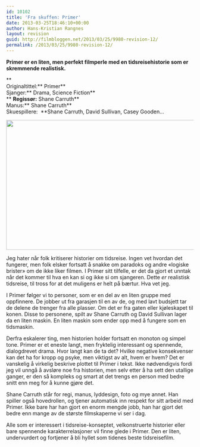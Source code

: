 ```yaml
---
id: 10102
title: 'Fra skuffen: Primer'
date: 2013-03-25T18:46:10+00:00
author: Hans-Kristian Rangnes
layout: revision
guid: http://filmbloggen.net/2013/03/25/9980-revision-12/
permalink: /2013/03/25/9980-revision-12/
---
```

**Primer er en liten, men perfekt filmperle med en tidsreisehistorie som er skremmende realistisk.<!--more-->**

**  
Originaltittel:** Primer**  
Sjanger:** Drama, Science Fiction**  
** **Regissør:** Shane Carruth**  
Manus:** Shane Carruth**  
Skuespillere:  **Shane Carruth, David Sullivan, Casey Gooden&#8230;

<a href="http://filmbloggen.net/2013/02/20/fra-skuffen-primer/still-of-david-sullivan-and-shane-carruth-in-primer-large-picture/" rel="attachment wp-att-9983"><img class="alignnone size-large wp-image-9983" src="http://filmbloggen.net/wp-content/uploads//2013/02/still-of-david-sullivan-and-shane-carruth-in-primer-large-picture-620x348.jpg" alt="" width="620" height="348" /></a>

Jeg hater når folk kritiserer historier om tidsreise. Ingen vet hvordan det fungerer, men folk elsker fortsatt å snakke om paradoks og andre &laquo;logiske brister&raquo; om de ikke liker filmen. I Primer sitt tilfelle, er det da gjort et unntak når det kommer til hva en kan si og ikke si om sjangeren. Dette _er_ realistisk tidsreise, til tross for at det muligens er helt på bærtur. Hva vet jeg.

I Primer følger vi to personer, som er en del av en liten gruppe med oppfinnere. De jobber ut fra garasjen til en av de, og med lavt budsjett tar de delene de trenger fra alle plasser. Om det er fra gaten eller kjøleskapet til konen. Disse to personene, spilt av Shane Carruth og David Sullivan lager da en liten maskin. En liten maskin som ender opp med å fungere som en tidsmaskin.

Derfra eskalerer ting, men historien holder fortsatt en monoton og simpel tone. Primer er et eneste langt, men fryktelig interessant og spennende, dialogdrevet drama. Hvor langt kan de ta det? Hvilke negative konsekvenser kan det ha for kropp og psyke, men viktigst av alt, hvem er hvem? Det er vanskelig å virkelig beskrive plottet til Primer i tekst. Ikke nødvendigvis fordi jeg vil unngå å avsløre noe fra historien, men selv etter å ha sett den utallige ganger, er den så kompleks og smart at det trengs en person med bedre snitt enn meg for å kunne gjøre det.

Shane Carruth står for regi, manus, lyddesign, foto og mye annet. Han spiller også hovedrollen, og tjener automatisk inn respekt for sitt arbeid med Primer. Ikke bare har han gjort en enorm mengde jobb, han har gjort det bedre enn mange av de største filmskaperne vi ser i dag.

Alle som er interessert i tidsreise-konseptet, velkonstruerte historier eller bare spennende karakterrelasjoner vil finne glede i Primer. Den er liten, undervurdert og fortjener å bli hyllet som tidenes beste tidsreisefilm.
